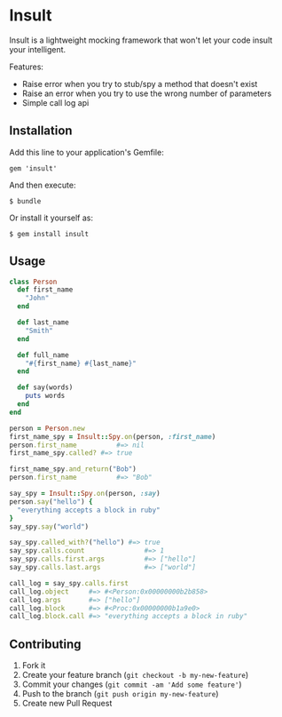# Insult

Insult is a lightweight mocking framework that won't let your code insult your intelligent.

Features:

* Raise error when you try to stub/spy a method that doesn't exist
* Raise an error when you try to use the wrong number of parameters
* Simple call log api

## Installation

Add this line to your application's Gemfile:

    gem 'insult'

And then execute:

    $ bundle

Or install it yourself as:

    $ gem install insult

## Usage

```ruby
class Person
  def first_name
    "John"
  end

  def last_name
    "Smith"
  end

  def full_name
    "#{first_name} #{last_name}"
  end

  def say(words)
    puts words
  end
end

person = Person.new
first_name_spy = Insult::Spy.on(person, :first_name)
person.first_name          #=> nil
first_name_spy.called? #=> true

first_name_spy.and_return("Bob")
person.first_name          #=> "Bob"

say_spy = Insult::Spy.on(person, :say)
person.say("hello") {
  "everything accepts a block in ruby"
}
say_spy.say("world")

say_spy.called_with?("hello") #=> true
say_spy.calls.count               #=> 1
say_spy.calls.first.args          #=> ["hello"]
say_spy.calls.last.args           #=> ["world"]

call_log = say_spy.calls.first
call_log.object     #=> #<Person:0x00000000b2b858>
call_log.args       #=> ["hello"]
call_log.block      #=> #<Proc:0x00000000b1a9e0>
call_log.block.call #=> "everything accepts a block in ruby"
```

## Contributing

1. Fork it
2. Create your feature branch (`git checkout -b my-new-feature`)
3. Commit your changes (`git commit -am 'Add some feature'`)
4. Push to the branch (`git push origin my-new-feature`)
5. Create new Pull Request
